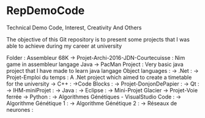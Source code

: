 # RepDemoCode
Technical Demo Code, Interest, Creativity And Others  


The objective of this Git repository is to present some projects that I was able to achieve during my career at university

Folder : 
	Assembleur 68K 
		-> Projet-Archi-2016-JDN-Courtecuisse :
			Nim game in assembleur langage
	Java 
		-> PacMan Project :
			Very basic java project that I have made to learn java langage
	Object languages :
		-> .Net :
			-> Projet-Emploi du temps :
				A .Net project which aimed to create a timetable for the university
		-> C++ :
			->Code Blocks : 
				-> Projet-DonjonDePapier :
			-> Qt :
				-> IHM-miniProjet :
		-> Java :
			-> Eclipse :
				-> Mini-Projet Glacier
				-> Projet-Voie ferrée
		-> Python :
			-> Algorithmes Génétiques - VisualStudio Code :
				-> Algorithme Génétique 1 :
				-> Algorithme Génétique 2 :
				-> Réseaux de neurones :
